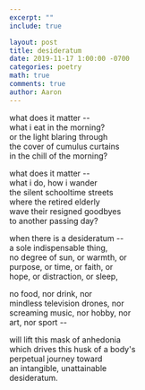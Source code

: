 ```yaml
---
excerpt: ""
include: true

layout: post
title: desideratum 
date: 2019-11-17 1:00:00 -0700
categories: poetry
math: true
comments: true
author: Aaron
---
```


what does it matter --  
what i eat in the morning?  
or the light blaring through  
the cover of cumulus curtains  
in the chill of the morning?  

what does it matter --  
what i do, how i wander  
the silent schooltime streets  
where the retired elderly  
wave their resigned goodbyes  
to another passing day?

when there is a desideratum --  
a sole indispensable thing,  
no degree of sun, or warmth, or  
purpose, or time, or faith, or  
hope, or distraction, or sleep,  

no food, nor drink, nor  
mindless television drones, nor  
screaming music, nor hobby, nor  
art, nor sport --  

will lift this mask of anhedonia  
which drives this husk of a body's  
perpetual journey toward  
an intangible, unattainable  
desideratum.
